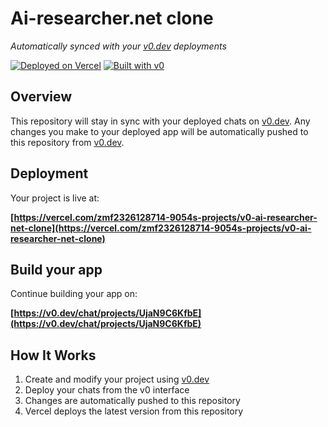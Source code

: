 # Ai-researcher.net clone

*Automatically synced with your [v0.dev](https://v0.dev) deployments*

[![Deployed on Vercel](https://img.shields.io/badge/Deployed%20on-Vercel-black?style=for-the-badge&logo=vercel)](https://vercel.com/zmf2326128714-9054s-projects/v0-ai-researcher-net-clone)
[![Built with v0](https://img.shields.io/badge/Built%20with-v0.dev-black?style=for-the-badge)](https://v0.dev/chat/projects/UjaN9C6KfbE)

## Overview

This repository will stay in sync with your deployed chats on [v0.dev](https://v0.dev).
Any changes you make to your deployed app will be automatically pushed to this repository from [v0.dev](https://v0.dev).

## Deployment

Your project is live at:

**[https://vercel.com/zmf2326128714-9054s-projects/v0-ai-researcher-net-clone](https://vercel.com/zmf2326128714-9054s-projects/v0-ai-researcher-net-clone)**

## Build your app

Continue building your app on:

**[https://v0.dev/chat/projects/UjaN9C6KfbE](https://v0.dev/chat/projects/UjaN9C6KfbE)**

## How It Works

1. Create and modify your project using [v0.dev](https://v0.dev)
2. Deploy your chats from the v0 interface
3. Changes are automatically pushed to this repository
4. Vercel deploys the latest version from this repository